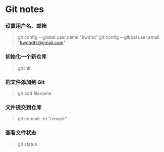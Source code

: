 # Git notes

### 设置用户名、邮箱
> git config --global user.name "kwdhd"
> git config --glbbal user.email "kwdhdts@gmail.com"


### 初始化一个新仓库
> git init 

### 把文件添加到 Git
> git add filename

### 文件提交到仓库
> git commit -m "remark"

### 查看文件状态
> git status
